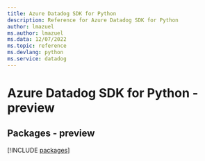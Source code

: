 ```yaml
---
title: Azure Datadog SDK for Python
description: Reference for Azure Datadog SDK for Python
author: lmazuel
ms.author: lmazuel
ms.data: 12/07/2022
ms.topic: reference
ms.devlang: python
ms.service: datadog
---
```

# Azure Datadog SDK for Python - preview
## Packages - preview
[!INCLUDE [packages](datadog-index.md)]